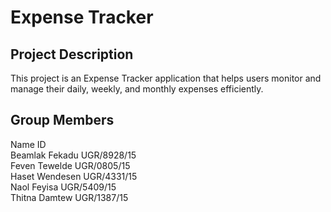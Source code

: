 # Expense Tracker

## Project Description
This project is an Expense Tracker application that helps users monitor and manage their daily, weekly, and monthly expenses efficiently.

## Group Members  
   Name	                  ID   
Beamlak Fekadu	     UGR/8928/15  
Feven Tewelde	       UGR/0805/15  
Haset Wendesen	     UGR/4331/15  
Naol Feyisa          UGR/5409/15  
Thitna Damtew	       UGR/1387/15  
